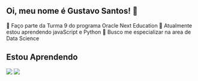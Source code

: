 ## Oi, meu nome é Gustavo Santos! 👋

🔭 Faço parte da Turma 9 do programa Oracle Next Education
🌱 Atualmente estou aprendendo javaScript e Python
💬 Busco me especializar na area de Data Science

## Estou Aprendendo
<img src="https://cdn.jsdelivr.net/gh/devicons/devicon@latest/icons/javascript/javascript-original.svg" />
<img src="https://cdn.jsdelivr.net/gh/devicons/devicon@latest/icons/python/python-original-wordmark.svg" />
          

<!--
**G2000ls/g2000ls** is a ✨ _special_ ✨ repository because its `README.md` (this file) appears on your GitHub profile.

Here are some ideas to get you started:

- 🔭 I’m currently working on ...

- 👯 I’m looking to collaborate on ...
- 🤔 I’m looking for help with ...
- 💬 Ask me about ...
- 📫 How to reach me: ...
- 😄 Pronouns: ...
- ⚡ Fun fact: ...
-->
